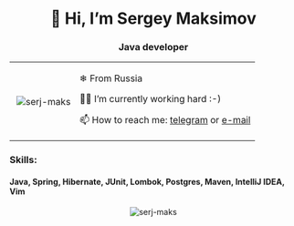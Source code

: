 <h1 align="center">👋 Hi, I’m Sergey Maksimov</h1>
<h3 align="center">Java developer</h3>

<table>
  <tr>
    <td>
      <p>
        &nbsp;<img align="center" src="https://github-readme-stats.vercel.app/api?username=serj-maks&show_icons=true&theme=tokyonight&include_all_commits=true&hide_rank=true" alt="serj-maks"/>
      </p>
    </td>
    <td>
      
❄ From Russia
      
👨‍💻 I’m currently working hard :-)
      
📫 How to reach me: [telegram](https://t.me/serjmaks) or [e-mail](mailto:sergeymaksimov1993@gmail.com?subject=[GitHub])
    </td>
  </tr>
</table>

<h3 align="left">Skills:</h3>

<h4 align="left">Java, Spring, Hibernate, JUnit, Lombok, Postgres, Maven, IntelliJ IDEA, Vim</h4>


<p align="center"> <img src="https://komarev.com/ghpvc/?username=serj-maks" alt="serj-maks" /> </p>

<!---
serj-maks/serj-maks is a ✨ special ✨ repository because its `README.md` (this file) appears on your GitHub profile.
You can click the Preview link to take a look at your changes.
--->
